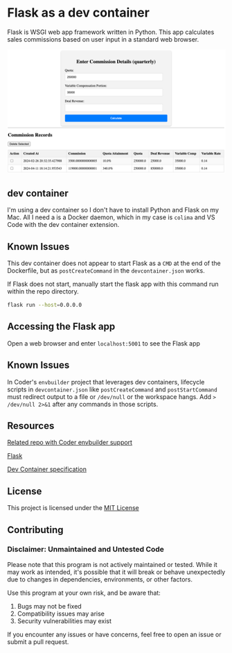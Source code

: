 # Flask as a dev container

Flask is WSGI web app framework written in Python. This app calculates sales commissions based on user input in a standard web browser.

![app screenshot](./docs/images/flask-webapp.png)

## dev container

I'm using a dev container so I don't have to install Python and Flask on my Mac. All I need a is a Docker daemon, which in my case is `colima` and VS Code with the dev container extension.

## Known Issues

This dev container does not appear to start Flask as a `CMD` at the end of the Dockerfile, but as `postCreateCommand` in the `devcontainer.json` works.

If Flask does not start, manually start the flask app with this command run within the repo directory.

```bash
flask run --host=0.0.0.0
```

## Accessing the Flask app

Open a web browser and enter `localhost:5001` to see the Flask app

## Known Issues

In Coder's `envbuilder` project that leverages dev containers, lifecycle scripts in `devcontainer.json` like `postCreateCommand` and `postStartCommand` must redirect output to a file or `/dev/null` or the workspace hangs. Add `> /dev/null 2>&1` after any commands in those scripts.

## Resources

[Related repo with Coder envbuilder support](https://github.com/sharkymark/envb-flask-hw)

[Flask](https://flask.palletsprojects.com/)

[Dev Container specification](https://containers.dev/implementors/spec/)

## License

This project is licensed under the [MIT License](LICENSE)

## Contributing

### Disclaimer: Unmaintained and Untested Code

Please note that this program is not actively maintained or tested. While it may work as intended, it's possible that it will break or behave unexpectedly due to changes in dependencies, environments, or other factors.

Use this program at your own risk, and be aware that:
1. Bugs may not be fixed
1. Compatibility issues may arise
1. Security vulnerabilities may exist

If you encounter any issues or have concerns, feel free to open an issue or submit a pull request.